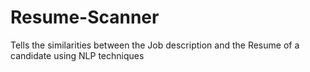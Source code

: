 # Resume-Scanner
Tells the similarities between the Job description and the Resume of a candidate using NLP techniques
